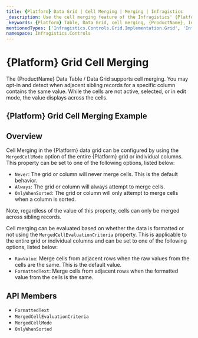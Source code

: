 ```yaml
---
title: {Platform} Data Grid | Cell Merging | Merging | Infragistics
_description: Use the cell merging feature of the Infragistics' {Platform} data grid to join cells with duplicate values.
_keywords: {Platform} Table, Data Grid, cell merging, {ProductName}, Infragistics
mentionedTypes: ['Infragistics.Controls.Grid.Implementation.Grid', 'Infragistics.Controls.Grid.Implementation.MergedCellMode', 'Infragistics.Controls.Grid.Implementation.MergedCellEvaluationCriteria']
namespace: Infragistics.Controls
---
```


# {Platform} Grid Cell Merging

The {ProductName} Data Table / Data Grid supports cell merging. You may opt-in and detect when adjacent sibling records for a specific column contains the same value. While the cells are not active, selected, or in edit mode, the value displays across the cells.

## {Platform} Grid Cell Merging Example

<code-view style="height: 600px"
           data-demos-base-url="{environment:dvDemosBaseUrl}"
           iframe-src="{environment:dvDemosBaseUrl}/grids/data-grid-cell-merging"
           alt="{Platform} Grid Cell Merging Example"
           github-src="grids/data-grid/cell-merging">
</code-view>

<div class="divider--half"></div>

## Overview

Cell Merging in the {Platform} data grid can be configured by using the `MergedCellMode` option of the entire {Platform} grid or individual columns. This property can be set to one of the following options, listed below:

- `Never`: The grid or column will never merge cells. This is the default behavior.
- `Always`: The grid or column will always attempt to merge cells.
- `OnlyWhenSorted`: The grid or column will only attempt to merge cells when a column is sorted.

Note, regardless of the value of this property, cells can only be merged across sibling records.

Cell merging can be evaluated based on whether the data is formatted or not using the `MergedCellEvaluationCriteria` property. This is applicable to the entire grid or individual columns and can be set to one of the following options, listed below:

- `RawValue`: Merge cells from adjacent rows when the raw values from the cells are the same. This is the default value.
- `FormattedText`: Merge cells from adjacent rows when the formatted value from the cells is the same.

<div class="divider--half"></div>

 ## API Members

 - `FormattedText`
 - `MergedCellEvaluationCriteria`
 - `MergedCellMode`
 - `OnlyWhenSorted`